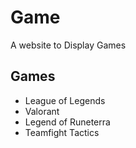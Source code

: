 # Game
A website to Display Games


## Games

 - League of Legends
 - Valorant
 - Legend of Runeterra
 - Teamfight Tactics

